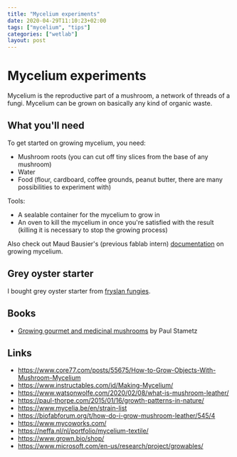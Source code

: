 ```yaml
---
title: "Mycelium experiments"
date: 2020-04-29T11:10:23+02:00
tags: ["mycelium", "tips"]
categories: ["wetlab"]
layout: post
---
```


# Mycelium experiments
Mycelium is the reproductive part of a mushroom, a network of threads of a fungi. Mycelium can be grown on basically any kind of organic waste.

## What you'll need
To get started on growing mycelium, you need:

- Mushroom roots (you can cut off tiny slices from the base of any mushroom) 
- Water
- Food (flour, cardboard, coffee grounds, peanut butter, there are many possibilities to experiment with)

Tools:
- A sealable container for the mycelium to grow in
- An oven to kill the mycelium in once you're satisfied with the result (killing it is necessary to stop the growing process)

Also check out Maud Bausier's (previous fablab intern) [documentation](https://maudb.gitlab.io/dok/projects/grow-mycelium/) on growing mycelium.

## Grey oyster starter
I bought grey oyster starter from [fryslan fungies](https://www.fryslanfungies.nl/winkel/broed-nieuw-opstartmateriaal/?attribute_pa_kleur=grijs).

## Books
- [Growing gourmet and medicinal mushrooms](https://b-ok.cc/book/2090042/16f7df) by Paul Stametz

## Links
- <https://www.core77.com/posts/55675/How-to-Grow-Objects-With-Mushroom-Mycelium>
- <https://www.instructables.com/id/Making-Mycelium/>
- <https://www.watsonwolfe.com/2020/02/08/what-is-mushroom-leather/>
- <https://paul-thorpe.com/2015/01/16/growth-patterns-in-nature/>
- <https://www.mycelia.be/en/strain-list>
- <https://biofabforum.org/t/how-do-i-grow-mushroom-leather/545/4>
- <https://www.mycoworks.com/>
- <https://neffa.nl/nl/portfolio/mycelium-textile/>
- <https://www.grown.bio/shop/>
- <https://www.microsoft.com/en-us/research/project/growables/>